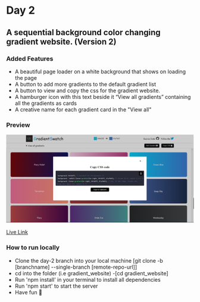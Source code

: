 # Day 2

## A sequential background color changing gradient website. (Version 2)

### Added Features

- A beautiful page loader on a white background that shows on loading the page
- A button to add more gradients to the default gradient list
- A button to view and copy the css for the gradient website.
- A hamburger icon with this text beside it “View all gradients” containing all the gradients as cards
- A creative name for each gradient card in the "View all"

### Preview

![Preview image](./src/assets/preview.png)

[Live Link](http://vermilion4.github.io/gradient_website)

### How to run locally

- Clone the day-2 branch into your local machine [git clone -b [branchname] --single-branch [remote-repo-url]]
- cd into the folder (i.e gradient_website) -[cd gradient_website]
- Run 'npm install' in your terminal to install all dependencies
- Run 'npm start' to start the server
- Have fun 🥳
